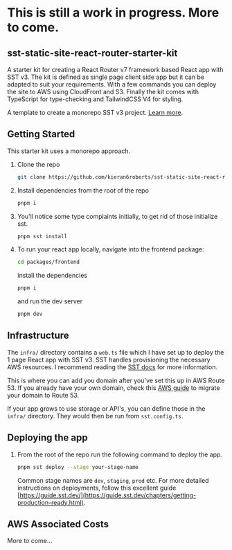 # This is still a work in progress. More to come.

## sst-static-site-react-router-starter-kit

A starter kit for creating a React Router v7 framework based React app with SST v3. The kit is defined as single page client side  app but it can be adapted to suit your requirements. With a few commands you can deploy the site to AWS using CloudFront and S3. Finally the kit comes with TypeScript for type-checking and TailwindCSS V4 for styling.

A template to create a monorepo SST v3 project. [Learn more](https://sst.dev/docs/set-up-a-monorepo).

## Getting Started

This starter kit uses a monorepo approach.

1. Clone the repo

   ```bash
   git clone https://github.com/kieran6roberts/sst-static-site-react-router-starter-kit.git
   ```

2. Install dependencies from the root of the repo

   ```bash
   pnpm i
   ```

3. You'll notice some type complaints initially, to get rid of those initialize sst.

   ```bash
   pnpm sst install
   ```

4. To run your react app locally, navigate into the frontend package:

   ```bash
   cd packages/frontend
   ```

   install the dependencies

    ```bash
   pnpm i
   ```

   and run the dev server

   ```bash
   pnpm dev
   ```


## Infrastructure

The `infra/` directory contains a `web.ts` file which I have set up to deploy the 1 page React app with SST v3. SST handles provisioning the necessary AWS resources. I recommend reading the [SST docs](https://sst.dev/docs/set-up-a-monorepo) for more information.

This is where you can add you domain after you've set this up in AWS Route 53. If you already have your own domain, check this [AWS guide](https://docs.aws.amazon.com/Route53/latest/DeveloperGuide/migrate-dns-domain-in-use.html) to migrate your domain to Route 53.

If your app grows to use storage or API's, you can define those in the `infra/` directory. They would then be run from `sst.config.ts`.

## Deploying the app

1. From the root of the repo run the following command to deploy the app.

   ```bash
   pnpm sst deploy --stage your-stage-name
   ```

   Common stage names are `dev`, `staging`, `prod` etc. For more detailed instructions on deployments, follow this excellent guide [https://guide.sst.dev/](https://guide.sst.dev/chapters/getting-production-ready.html).


## AWS Associated Costs

More to come...

